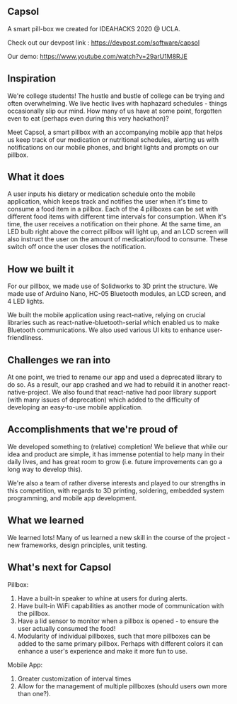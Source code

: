 ## Capsol
A smart pill-box we created for IDEAHACKS 2020 @ UCLA. 

Check out our devpost link : https://devpost.com/software/capsol

Our demo: https://www.youtube.com/watch?v=29arU1M8RJE

## Inspiration
We're college students! The hustle and bustle of college can be trying and often overwhelming. We live hectic lives with haphazard schedules - things occasionally slip our mind. How many of us have at some point, forgotten even to eat (perhaps even during this very hackathon)? 

Meet Capsol, a smart pillbox with an accompanying mobile app that helps us keep track of our medication or nutritional schedules, alerting us with notifications on our mobile phones, and bright lights and prompts on our pillbox.

## What it does
A user inputs his dietary or medication schedule onto the mobile application, which keeps track and notifies the user when it's time to consume a food item in a pillbox. Each of the 4 pillboxes can be set with different food items with different time intervals for consumption. When it's time, the user receives a notification on their phone. At the same time, an LED bulb right above the correct pillbox will light up, and an LCD screen will also instruct the user on the amount of medication/food to consume. These switch off once the user closes the notification.

## How we built it
For our pillbox, we made use of Solidworks to 3D print the structure. We made use of Arduino Nano, HC-05 Bluetooth modules, an LCD screen, and 4 LED lights. 

We built the mobile application using react-native, relying on crucial libraries such as react-native-bluetooth-serial which enabled us to make Bluetooth communications. We also used various UI kits to enhance user-friendliness.

## Challenges we ran into
At one point, we tried to rename our app and used a deprecated library to do so. As a result, our app crashed and we had to rebuild it in another react-native-project. 
We also found that react-native had poor library support (with many issues of deprecation) which added to the difficulty of developing an easy-to-use mobile application.

## Accomplishments that we're proud of
We developed something to (relative) completion!
We believe that while our idea and product are simple, it has immense potential to help many in their daily lives, and has great room to grow (i.e. future improvements can go a long way to develop this).

We're also a team of rather diverse interests and played to our strengths in this competition, with regards to 3D printing, soldering, embedded system programming, and mobile app development.

## What we learned
We learned lots! Many of us learned a new skill in the course of the project - new frameworks, design principles, unit testing. 

## What's next for Capsol
Pillbox:
1. Have a built-in speaker to whine at users for during alerts.
2. Have built-in WiFi capabilities as another mode of communication with the pillbox.
3. Have a lid sensor to monitor when a pillbox is opened - to ensure the user actually consumed the food!
4. Modularity of individual pillboxes, such that more pillboxes can be added to the same primary pillbox. Perhaps with different colors it can enhance a user's experience and make it more fun to use.

Mobile App:
1. Greater customization of interval times
2. Allow for the management of multiple pillboxes (should users own more than one?).
